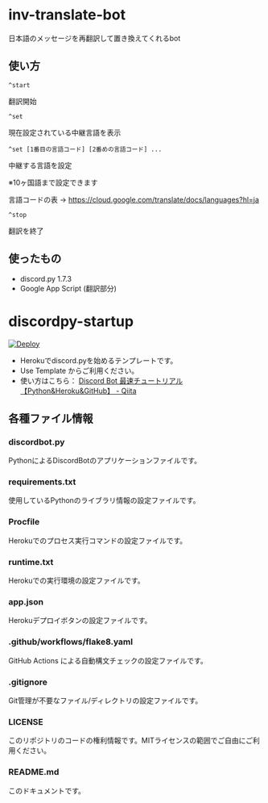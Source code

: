 # inv-translate-bot

日本語のメッセージを再翻訳して置き換えてくれるbot

## 使い方

```^start```

翻訳開始

```^set```

現在設定されている中継言語を表示

```^set [1番目の言語コード] [2番めの言語コード] ...```

中継する言語を設定

※10ヶ国語まで設定できます

言語コードの表 → https://cloud.google.com/translate/docs/languages?hl=ja

```^stop```

翻訳を終了

## 使ったもの

- discord.py 1.7.3
- Google App Script (翻訳部分)

# discordpy-startup

[![Deploy](https://www.herokucdn.com/deploy/button.svg)](https://heroku.com/deploy)

- Herokuでdiscord.pyを始めるテンプレートです。
- Use Template からご利用ください。
- 使い方はこちら： [Discord Bot 最速チュートリアル【Python&Heroku&GitHub】 - Qiita](https://qiita.com/1ntegrale9/items/aa4b373e8895273875a8)

## 各種ファイル情報

### discordbot.py
PythonによるDiscordBotのアプリケーションファイルです。

### requirements.txt
使用しているPythonのライブラリ情報の設定ファイルです。

### Procfile
Herokuでのプロセス実行コマンドの設定ファイルです。

### runtime.txt
Herokuでの実行環境の設定ファイルです。

### app.json
Herokuデプロイボタンの設定ファイルです。

### .github/workflows/flake8.yaml
GitHub Actions による自動構文チェックの設定ファイルです。

### .gitignore
Git管理が不要なファイル/ディレクトリの設定ファイルです。

### LICENSE
このリポジトリのコードの権利情報です。MITライセンスの範囲でご自由にご利用ください。

### README.md
このドキュメントです。
